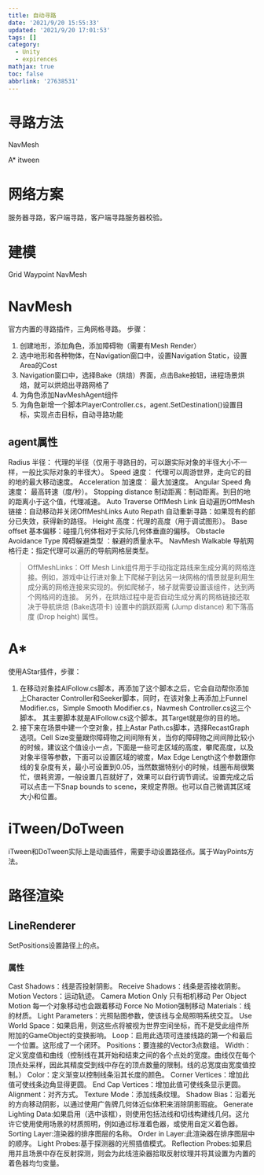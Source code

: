 ```yaml
---
title: 自动寻路
date: '2021/9/20 15:55:33'
updated: '2021/9/20 17:01:53'
tags: []
category:
  - Unity
  - expirences
mathjax: true
toc: false
abbrlink: '27638531'
---
```

# 寻路方法
NavMesh
<!--more-->
A*
itween
# 网络方案
服务器寻路，客户端寻路，客户端寻路服务器校验。
# 建模
Grid
Waypoint
NavMesh
# NavMesh
官方内置的寻路插件，三角网格寻路。
步骤：
1. 创建地形，添加角色，添加障碍物（需要有Mesh Render）
2. 选中地形和各种物体，在Navigation窗口中，设置Navigation Static，设置Area的Cost
3. Navigation窗口中，选择Bake（烘焙）界面，点击Bake按钮，进程场景烘焙，就可以烘焙出寻路网格了
4. 为角色添加NavMeshAgent组件
5. 为角色新增一个脚本PlayerController.cs，agent.SetDestination()设置目标，实现点击目标，自动寻路功能
## agent属性
Radius 半径： 代理的半径（仅用于寻路目的，可以跟实际对象的半径大小不一样，一般比实际对象的半径大）。
Speed 速度： 代理可以周游世界，走向它的目的地的最大移动速度。
Acceleration 加速度： 最大加速度。
Angular Speed 角速度： 最高转速（度/秒）。
Stopping distance 制动距离：制动距离。到目的地的距离小于这个值，代理减速。
Auto Traverse OffMesh Link 自动遍历OffMesh链接：自动移动并关闭OffMeshLinks
Auto Repath 自动重新寻路：如果现有的部分已失效，获得新的路径。
Height 高度：代理的高度（用于调试图形）。
Base offset 基本偏移：碰撞几何体相对于实际几何体垂直的偏移。
Obstacle Avoidance Type 障碍躲避类型 ：躲避的质量水平。
NavMesh Walkable 导航网格行走：指定代理可以遍历的导航网格层类型。

> OffMeshLinks：Off Mesh Link组件用于手动指定路线来生成分离的网格连接。例如，游戏中让行进对象上下爬梯子到达另一块网格的情景就是利用生成分离的网格连接来实现的。例如爬梯子，梯子就需要设置该组件，达到两个网格间的连接。
另外，在烘焙过程中是否自动生成分离的网格链接还取决于导航烘焙 (Bake选项卡) 设置中的跳跃距离 (Jump distance) 和下落高度 (Drop height) 属性。

# A*
使用AStar插件，步骤：
1. 在移动对象挂AIFollow.cs脚本，再添加了这个脚本之后，它会自动帮你添加上Character Controller和Seeker脚本，同时，在该对象上再添加上Funnel Modifier.cs，Simple Smooth Modifier.cs，Navmesh Controller.cs这三个脚本。
其主要脚本就是AIFollow.cs这个脚本。其Target就是你的目的地。
2. 接下来在场景中建一个空对象，挂上Astar Path.cs脚本，选择RecastGraph选项。Cell Size变量跟你障碍物之间间隙有关，当你的障碍物之间间隙比较小的时候，建议这个值设小一点，下面是一些可走区域的高度，攀爬高度，以及对象半径等参数，下面可以设置区域的坡度，Max Edge Length这个参数跟你线的复杂度有关，最小可设置到0.05，当然数据特别小的时候，线圈布局很繁忙，很耗资源，一般设置几百就好了，效果可以自行调节调试。设置完成之后可以点击一下Snap bounds to scene，来规定界限。也可以自己微调其区域大小和位置。

# iTween/DoTween
iTween和DoTween实际上是动画插件，需要手动设置路径点。属于WayPoints方法。

# 路径渲染
## LineRenderer 
SetPositions设置路径上的点。
### 属性
Cast Shadows：线是否投射阴影。
Receive Shadows：线条是否接收阴影。
Motion Vectors：运动轨迹。
Camera Motion Only 只有相机移动
Per Object Motion 每一个对象移动也会跟着移动
Force No Motion强制移动
Materials：线的材质。
Light Parameters：光照贴图参数，使该线与全局照明系统交互。
Use World Space：如果启用，则这些点将被视为世界空间坐标，而不是受此组件所附加的GameObject的变换影响。
Loop：启用此选项可连接线路的第一个和最后一个位置。这形成了一个闭环。
Positions：要连接的Vector3点数组。
Width：定义宽度值和曲线（控制线在其开始和结束之间的各个点处的宽度。曲线仅在每个顶点处采样，因此其精度受到线中存在的顶点数量的限制。线的总宽度由宽度值控制。）
Color：定义渐变以控制线条沿其长度的颜色。
Corner Vertices：增加此值可使线条边角显得更圆。
End Cap Vertices：增加此值可使线条显示更圆。
Alignment：对齐方式。
Texture Mode：添加线条纹理。
Shadow Bias：沿着光的方向移动阴影，以通过使用广告牌几何体近似体积来消除阴影瑕疵。
Generate Lighting Data:如果启用（选中该框），则使用包括法线和切线构建线几何。这允许它使用使用场景的材质照明，例如通过标准着色器，或使用自定义着色器。
Sorting Layer:渲染器的排序图层的名称。
Order in Layer:此渲染器在排序图层中的顺序。
Light Probes:基于探测器的光照插值模式。
Reflection Probes:如果启用并且场景中存在反射探测，则会为此线渲染器拾取反射纹理并将其设置为内置的着色器均匀变量。